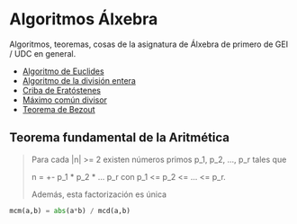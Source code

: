 <!--
SPDX-FileCopyrightText: 2024 Pablo Portas López

SPDX-License-Identifier: MIT
-->

# Algoritmos Álxebra

Algoritmos, teoremas, cosas de la asignatura de Álxebra de primero de GEI / UDC en general.

- [Algoritmo de Euclides](src/Algoritmo-de-Euclides.py)
- [Algoritmo de la división entera](src/Algoritmo-de-la-división-entera.py)
- [Criba de Eratóstenes](src/Criba-de-Eratóstenes.py)
- [Máximo común divisor](src/Máximo-común-divisor.py)
- [Teorema de Bezout](src/Teorema-de-Bezout.py)

## Teorema fundamental de la Aritmética

> Para cada |n| >= 2 existen números primos p_1, p_2, ..., p_r tales que
>
> n = +- p_1 * p_2 * ... p_r con p_1 <= p_2 <= ... <= p_r.
>
> Además, esta factorización es única

```python
mcm(a,b) = abs(a*b) / mcd(a,b)
```